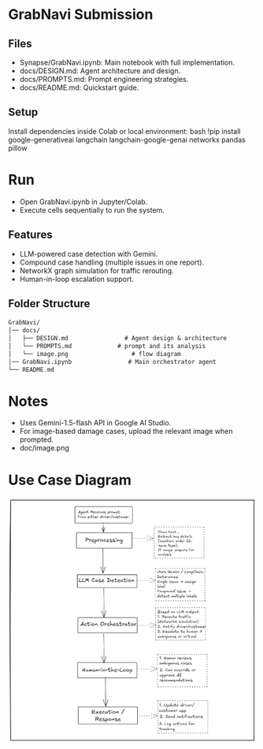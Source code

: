 # GrabNavi Submission

## Files
- Synapse/GrabNavi.ipynb: Main notebook with full implementation.
- docs/DESIGN.md: Agent architecture and design.
- docs/PROMPTS.md: Prompt engineering strategies.
- docs/README.md: Quickstart guide.

## Setup
Install dependencies inside Colab or local environment:
bash
!pip install google-generativeai langchain langchain-google-genai networkx pandas pillow


# Run
- Open GrabNavi.ipynb in Jupyter/Colab.
- Execute cells sequentially to run the system.

## Features
- LLM-powered case detection with Gemini.
- Compound case handling (multiple issues in one report).
- NetworkX graph simulation for traffic rerouting.
- Human-in-loop escalation support.

## Folder Structure
```
GrabNavi/
│── docs/
│   ├── DESIGN.md                # Agent design & architecture
│   └── PROMPTS.md             # prompt and its analysis
│   └── image.png                  # flow diagram
│── GrabNavi.ipynb                # Main orchestrator agent
└── README.md
```

# Notes 
- Uses Gemini-1.5-flash API in Google AI Studio.
- For image-based damage cases, upload the relevant image when prompted.
- doc/image.png


# Use Case Diagram

![GrabNavi Flow](doc/image.png)
